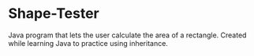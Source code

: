 # Shape-Tester
Java program that lets the user calculate the area of a rectangle. Created while learning Java to practice using inheritance.
